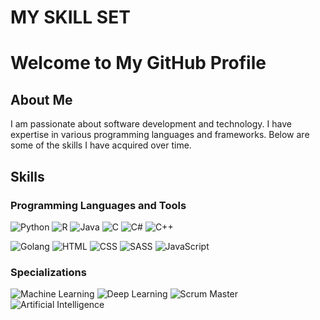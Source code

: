 # MY SKILL SET

# Welcome to My GitHub Profile

## About Me
I am passionate about software development and technology. I have expertise in various programming languages and frameworks. Below are some of the skills I have acquired over time.

## Skills

### Programming Languages and Tools
<p align="left">
  <img src="https://img.shields.io/badge/Python-3776AB?style=for-the-badge&logo=python&logoColor=white" alt="Python"/>
  <img src="https://img.shields.io/badge/R-276DC3?style=for-the-badge&logo=r&logoColor=white" alt="R"/>
  <img src="https://img.shields.io/badge/Java-007396?style=for-the-badge&logo=java&logoColor=white" alt="Java"/>
  <img src="https://img.shields.io/badge/C-A8B9CC?style=for-the-badge&logo=c&logoColor=white" alt="C"/>
  <img src="https://img.shields.io/badge/C%23-239120?style=for-the-badge&logo=c-sharp&logoColor=white" alt="C#"/>
  <img src="https://img.shields.io/badge/C++-00599C?style=for-the-badge&logo=c%2B%2B&logoColor=white" alt="C++"/>
</p>
<p align="left">
  <img src="https://img.shields.io/badge/Go-00ADD8?style=for-the-badge&logo=go&logoColor=white" alt="Golang"/>
  <img src="https://img.shields.io/badge/HTML-E34F26?style=for-the-badge&logo=html5&logoColor=white" alt="HTML"/>
  <img src="https://img.shields.io/badge/CSS-1572B6?style=for-the-badge&logo=css3&logoColor=white" alt="CSS"/>
  <img src="https://img.shields.io/badge/SASS-CC6699?style=for-the-badge&logo=sass&logoColor=white" alt="SASS"/>
  <img src="https://img.shields.io/badge/JavaScript-F7DF1E?style=for-the-badge&logo=javascript&logoColor=black" alt="JavaScript"/>
</p>

### Specializations
<p align="left">
  <img src="https://img.shields.io/badge/Machine_Learning-FF6F00?style=for-the-badge&logo=apache-spark&logoColor=white" alt="Machine Learning"/>
  <img src="https://img.shields.io/badge/Deep_Learning-FF6F00?style=for-the-badge&logo=tensorflow&logoColor=white" alt="Deep Learning"/>
  <img src="https://img.shields.io/badge/Scrum_Master-0366D6?style=for-the-badge&logo=agile&logoColor=white" alt="Scrum Master"/>
  <img src="https://img.shields.io/badge/Artificial_Intelligence-0096D6?style=for-the-badge&logo=artificial-intelligence&logoColor=white" alt="Artificial Intelligence"/>
</p>




